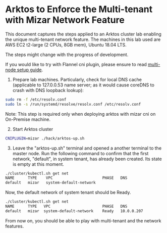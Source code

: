 # Arktos to Enforce the Multi-tenant with Mizar Network Feature

This document captures the steps applied to an Arktos cluster lab enabling the unique multi-tenant network feature. The machines in this lab used are AWS EC2 t2-large (2 CPUs, 8GB mem), Ubuntu 18.04 LTS.

The steps might change with the progress of development.

If you would like to try with Flannel cni plugin, please ensure to read [multi-node setup guide](multi-node-dev-cluster.md).

1. Prepare lab machines. Particularly, check for local DNS cache (applicable to 127.0.0.53 name server; as it would cause coreDNS to crash with DNS loopback lookup):
```bash
sudo rm -f /etc/resolv.conf
sudo ln -s /run/systemd/resolve/resolv.conf /etc/resolv.conf
```
  Note: This step is required only when deploying arktos with mizar cni on On-Premise machine. 

2. Start Arktos cluster
```bash
CNIPLUGIN=mizar ./hack/arktos-up.sh
```

3. Leave the "arktos-up.sh" terminal and opened a another terminal to the master node. Run the following command to confirm that the first network, "default", in system tenant, has already been created. Its state is empty at this moment.
```bash
./cluster/kubectl.sh get net
NAME      TYPE    VPC                      PHASE   DNS
default   mizar   system-default-network    
```

Now, the default network of system tenant should be Ready.
```bash
./cluster/kubectl.sh get net
NAME      TYPE   VPC                       PHASE   DNS
default   mizar  system-default-network    Ready   10.0.0.207
```

From now on, you should be able to play with multi-tenant and the network features.
